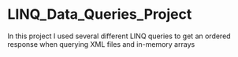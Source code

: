 # LINQ_Data_Queries_Project
In this project I used several different LINQ queries to get an ordered response when querying XML files and in-memory arrays
